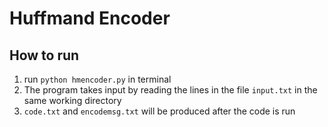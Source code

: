 # Huffmand Encoder

## How to run  
1. run ```python hmencoder.py``` in terminal  
2. The program takes input by reading the lines in the file ```input.txt``` in the same working directory 
3. ```code.txt``` and ```encodemsg.txt``` will be produced after the code is run
